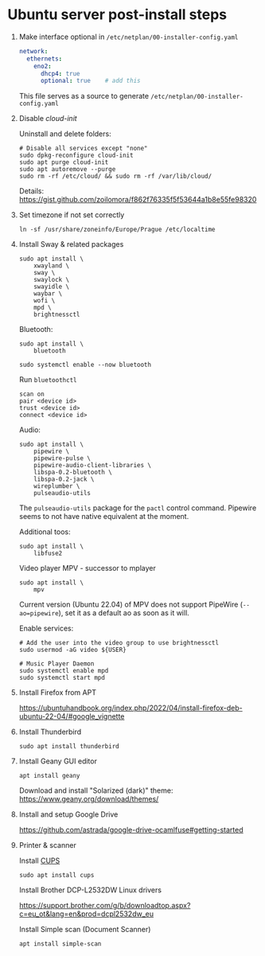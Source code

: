 # Ubuntu server post-install steps

1. Make interface optional in `/etc/netplan/00-installer-config.yaml`

	```yaml
	network:
	  ethernets:
	    eno2:
	      dhcp4: true
	      optional: true    # add this
	```

	This file serves as a source to generate `/etc/netplan/00-installer-config.yaml`

2. Disable _cloud-init_

	Uninstall and delete folders:

	```shell
	# Disable all services except "none"
	sudo dpkg-reconfigure cloud-init
	sudo apt purge cloud-init
	sudo apt autoremove --purge
	sudo rm -rf /etc/cloud/ && sudo rm -rf /var/lib/cloud/
	```
	
	Details: https://gist.github.com/zoilomora/f862f76335f5f53644a1b8e55fe98320

3. Set timezone if not set correctly

	```shell
	ln -sf /usr/share/zoneinfo/Europe/Prague /etc/localtime
	```

4. Install Sway & related packages

	```shell
	sudo apt install \
		xwayland \
		sway \
		swaylock \
		swayidle \
		waybar \
		wofi \
		mpd \
		brightnessctl
	```
	
	Bluetooth:
	```shell
	sudo apt install \
		bluetooth
	
	sudo systemctl enable --now bluetooth
	```
	Run `bluetoothctl`
	```
	scan on
	pair <device id>
	trust <device id>
	connect <device id>
	```

	Audio:
	```shell
	sudo apt install \
		pipewire \
		pipewire-pulse \
		pipewire-audio-client-libraries \
		libspa-0.2-bluetooth \
		libspa-0.2-jack \
		wireplumber \
		pulseaudio-utils
	```
	The `pulseaudio-utils` package for the `pactl` control command. Pipewire seems to not have native equivalent at the moment.

	Additional toos:
	```shell
	sudo apt install \
		libfuse2
	```

	Video player MPV - successor to mplayer
	```shell
	sudo apt install \
		mpv
	```
	Current version (Ubuntu 22.04) of MPV does not support PipeWire (`--ao=pipewire`), set it as a default ao as soon as it will.


	Enable services:
	```shell
	# Add the user into the video group to use brightnessctl
	sudo usermod -aG video ${USER}

	# Music Player Daemon
	sudo systemctl enable mpd
	sudo systemctl start mpd
	```

5. Install Firefox from APT

	https://ubuntuhandbook.org/index.php/2022/04/install-firefox-deb-ubuntu-22-04/#google_vignette

6. Install Thunderbird

	`sudo apt install thunderbird`

7. Install Geany GUI editor

	`apt install geany`

	Download and install "Solarized (dark)" theme: https://www.geany.org/download/themes/

8. Install and setup Google Drive

	https://github.com/astrada/google-drive-ocamlfuse#getting-started

9. Printer & scanner

	Install [CUPS](https://ubuntu.com/server/docs/service-cups)
	```shell
	sudo apt install cups
	```
	Install Brother DCP-L2532DW Linux drivers

	https://support.brother.com/g/b/downloadtop.aspx?c=eu_ot&lang=en&prod=dcpl2532dw_eu

	Install Simple scan (Document Scanner)
	```shell
	apt install simple-scan
	```

